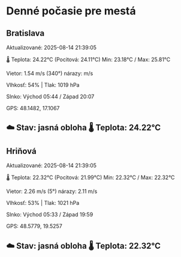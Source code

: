 ﻿# Denné počasie pre mestá

## Bratislava
Aktualizované: 2025-08-14 21:39:05

🌡️ Teplota: 24.22°C 
(Pocitová: 24.11°C)
Min: 23.18°C / Max: 25.81°C

Vietor: 1.54 m/s    (340°) 
nárazy:  m/s

Vlhkosť: 54% | Tlak: 1019 hPa

Slnko: Východ 05:44 / Západ 20:07

GPS: 48.1482, 17.1067

☁️ Stav: jasná obloha        🌡️ Teplota: 24.22°C
---

## Hriňová
Aktualizované: 2025-08-14 21:39:05

🌡️ Teplota: 22.32°C 
(Pocitová: 21.99°C)
Min: 22.32°C / Max: 22.32°C

Vietor: 2.26 m/s (5°)
nárazy: 2.11 m/s

Vlhkosť: 53% | Tlak: 1021 hPa

Slnko: Východ 05:33 / Západ 19:59

GPS: 48.5779, 19.5257

☁️ Stav: jasná obloha        🌡️ Teplota: 22.32°C
---

